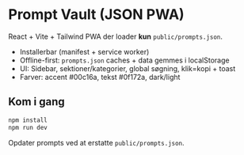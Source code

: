 
# Prompt Vault (JSON PWA)
React + Vite + Tailwind PWA der loader **kun** `public/prompts.json`.
- Installerbar (manifest + service worker)
- Offline-first: `prompts.json` caches + data gemmes i localStorage
- UI: Sidebar, sektioner/kategorier, global søgning, klik=kopi + toast
- Farver: accent #00c16a, tekst #0f172a, dark/light

## Kom i gang
```bash
npm install
npm run dev
```
Opdater prompts ved at erstatte `public/prompts.json`.
